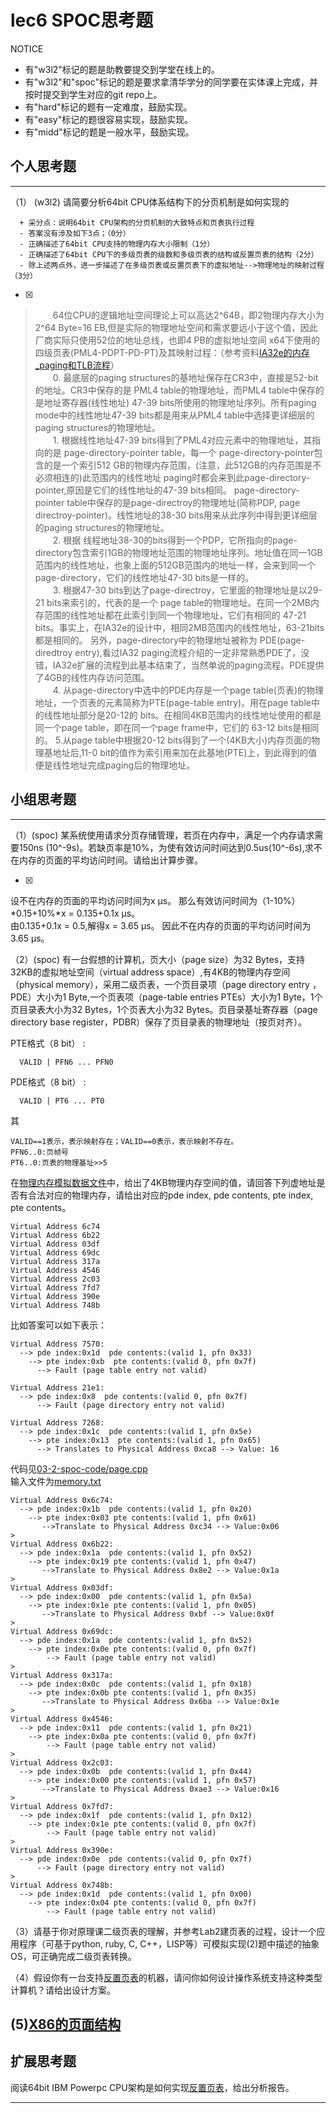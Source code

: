 # lec6 SPOC思考题


NOTICE
- 有"w3l2"标记的题是助教要提交到学堂在线上的。
- 有"w3l2"和"spoc"标记的题是要求拿清华学分的同学要在实体课上完成，并按时提交到学生对应的git repo上。
- 有"hard"标记的题有一定难度，鼓励实现。
- 有"easy"标记的题很容易实现，鼓励实现。
- 有"midd"标记的题是一般水平，鼓励实现。


## 个人思考题
---

（1） (w3l2) 请简要分析64bit CPU体系结构下的分页机制是如何实现的
```
  + 采分点：说明64bit CPU架构的分页机制的大致特点和页表执行过程
  - 答案没有涉及如下3点；（0分）
  - 正确描述了64bit CPU支持的物理内存大小限制（1分）
  - 正确描述了64bit CPU下的多级页表的级数和多级页表的结构或反置页表的结构（2分）
  - 除上述两点外，进一步描述了在多级页表或反置页表下的虚拟地址-->物理地址的映射过程（3分）
 ```
- [x]  

>　　64位CPU的逻辑地址空间理论上可以高达2^64B，即2物理内存大小为2^64 Byte=16 EB,但是实际的物理地址空间和需求要远小于这个值，因此厂商实际只使用52位的地址总线，也即4 PB的虚拟地址空间
x64下使用的四级页表(PML4-PDPT-PD-PT)及其映射过程：（参考资料[IA32e的内存_paging和TLB流程](http://blog.sina.com.cn/s/blog_5d123f940100g8xw.html)）   
　　0. 最底层的paging structures的基地址保存在CR3中，直接是52-bit的地址。CR3中保存的是 PML4 table的物理地址，而PML4 table中保存的是地址寄存器(线性地址) 47-39 bits所使用的物理地址序列。所有paging mode中的线性地址47-39 bits都是用来从PML4 table中选择更详细层的 paging structures的物理地址。  
　　1. 根据线性地址47-39 bits得到了PML4对应元素中的物理地址，其指向的是 page-directory-pointer table，每一个 page-directory-pointer包含的是一个索引512 GB的物理内存范围，(注意，此512GB的内存范围是不必须相连的)此范围内的线性地址 paging时都会来到此page-directory-pointer,原因是它们的线性地址的47-39 bits相同。
page-directory-pointer table中保存的是page-directroy的物理地址(简称PDP, page directroy-pointer)。线性地址的38-30 bits用来从此序列中得到更详细层的paging structures的物理地址。  
　　2. 根据 线程地址38-30的bits得到一个PDP，它所指向的page-directory包含索引1GB的物理地址范围的物理地址序列。地址值在同一1GB范围内的线性地址，也象上面的512GB范围内的地址一样，会来到同一个 page-directory，它们的线性地址47-30 bits是一样的。  
　　3. 根据47-30 bits到达了page-directroy，它里面的物理地址是以29-21 bits来索引的，代表的是一个 page table的物理地址。在同一个2MB内存范围的线性地址都在此索引到同一个物理地址，它们有相同的 47-21 bits。事实上，在IA32e的设计中，相同2MB范围内的线性地址，63-21bits都是相同的。
另外，page-directory中的物理地址被称为 PDE(page-diredtroy entry),看过IA32 paging流程介绍的一定非常熟悉PDE了，没错，IA32e扩展的流程到此基本结束了，当然单说的paging流程。PDE提供了4GB的线性内存访问范围。  
　　4. 从page-directory中选中的PDE内存是一个page table(页表)的物理地址，一个页表的元素简称为PTE(page-table entry)。用在page table中的线性地址部分是20-12的 bits。在相同4KB范围内的线性地址使用的都是同一个page table，即在同一个page frame中，它们的 63-12 bits是相同的。
5.从page table中根据20-12 bits得到了一个(4KB大小)内存页面的物理基地址后,11-0 bit的值作为索引用来加在此基地(PTE)上，到此得到的值便是线性地址完成paging后的物理地址。  


## 小组思考题
---

（1）(spoc) 某系统使用请求分页存储管理，若页在内存中，满足一个内存请求需要150ns (10^-9s)。若缺页率是10%，为使有效访问时间达到0.5us(10^-6s),求不在内存的页面的平均访问时间。请给出计算步骤。

- [x]  

>  
设不在内存的页面的平均访问时间为x μs。
那么有效访问时间为（1-10%）\*0.15+10%\*x = 0.135+0.1x μs。  
由0.135+0.1x = 0.5,解得x = 3.65 μs。
因此不在内存的页面的平均访问时间为3.65 μs。

（2）(spoc) 有一台假想的计算机，页大小（page size）为32 Bytes，支持32KB的虚拟地址空间（virtual address space）,有4KB的物理内存空间（physical memory），采用二级页表，一个页目录项（page directory entry ，PDE）大小为1 Byte,一个页表项（page-table entries
PTEs）大小为1 Byte，1个页目录表大小为32 Bytes，1个页表大小为32 Bytes。页目录基址寄存器（page directory base register，PDBR）保存了页目录表的物理地址（按页对齐）。

PTE格式（8 bit） :
```
  VALID | PFN6 ... PFN0
```
PDE格式（8 bit） :
```
  VALID | PT6 ... PT0
```
其
```
VALID==1表示，表示映射存在；VALID==0表示，表示映射不存在。
PFN6..0:页帧号
PT6..0:页表的物理基址>>5
```
在[物理内存模拟数据文件](./03-2-spoc-testdata.md)中，给出了4KB物理内存空间的值，请回答下列虚地址是否有合法对应的物理内存，请给出对应的pde index, pde contents, pte index, pte contents。
```
Virtual Address 6c74
Virtual Address 6b22
Virtual Address 03df
Virtual Address 69dc
Virtual Address 317a
Virtual Address 4546
Virtual Address 2c03
Virtual Address 7fd7
Virtual Address 390e
Virtual Address 748b
```

比如答案可以如下表示：
```
Virtual Address 7570:
  --> pde index:0x1d  pde contents:(valid 1, pfn 0x33)
    --> pte index:0xb  pte contents:(valid 0, pfn 0x7f)
      --> Fault (page table entry not valid)
      
Virtual Address 21e1:
  --> pde index:0x8  pde contents:(valid 0, pfn 0x7f)
      --> Fault (page directory entry not valid)

Virtual Address 7268:
  --> pde index:0x1c  pde contents:(valid 1, pfn 0x5e)
    --> pte index:0x13  pte contents:(valid 1, pfn 0x65)
      --> Translates to Physical Address 0xca8 --> Value: 16
```

> 
代码见[03-2-spoc-code/page.cpp](./03-2-spoc-code/page.cpp "page.cpp")  
输入文件为[memory.txt](./03-2-spoc-code/memory.txt "memory.txt")
```
Virtual Address 0x6c74:
  --> pde index:0x1b  pde contents:(valid 1, pfn 0x20)
    --> pte index:0x03 pte contents:(valid 1, pfn 0x61)
       -->Translate to Physical Address 0xc34 --> Value:0x06
>
Virtual Address 0x6b22:
  --> pde index:0x1a  pde contents:(valid 1, pfn 0x52)
    --> pte index:0x19 pte contents:(valid 1, pfn 0x47)
       -->Translate to Physical Address 0x8e2 --> Value:0x1a
>
Virtual Address 0x03df:
  --> pde index:0x00  pde contents:(valid 1, pfn 0x5a)
    --> pte index:0x1e pte contents:(valid 1, pfn 0x05)
       -->Translate to Physical Address 0xbf --> Value:0x0f
>
Virtual Address 0x69dc:
  --> pde index:0x1a  pde contents:(valid 1, pfn 0x52)
    --> pte index:0x0e pte contents:(valid 0, pfn 0x7f)
        --> Fault (page table entry not valid)
>
Virtual Address 0x317a:
  --> pde index:0x0c  pde contents:(valid 1, pfn 0x18)
    --> pte index:0x0b pte contents:(valid 1, pfn 0x35)
       -->Translate to Physical Address 0x6ba --> Value:0x1e
>
Virtual Address 0x4546:
  --> pde index:0x11  pde contents:(valid 1, pfn 0x21)
    --> pte index:0x0a pte contents:(valid 0, pfn 0x7f)
        --> Fault (page table entry not valid)
>
Virtual Address 0x2c03:
  --> pde index:0x0b  pde contents:(valid 1, pfn 0x44)
    --> pte index:0x00 pte contents:(valid 1, pfn 0x57)
       -->Translate to Physical Address 0xae3 --> Value:0x16
>
Virtual Address 0x7fd7:
  --> pde index:0x1f  pde contents:(valid 1, pfn 0x12)
    --> pte index:0x1e pte contents:(valid 0, pfn 0x7f)
        --> Fault (page table entry not valid)
>
Virtual Address 0x390e:
  --> pde index:0x0e  pde contents:(valid 0, pfn 0x7f)
      --> Fault (page directory entry not valid)
>
Virtual Address 0x748b:
  --> pde index:0x1d  pde contents:(valid 1, pfn 0x00)
    --> pte index:0x04 pte contents:(valid 0, pfn 0x7f)
        --> Fault (page table entry not valid)
```


（3）请基于你对原理课二级页表的理解，并参考Lab2建页表的过程，设计一个应用程序（可基于python, ruby, C, C++，LISP等）可模拟实现(2)题中描述的抽象OS，可正确完成二级页表转换。


（4）假设你有一台支持[反置页表](http://en.wikipedia.org/wiki/Page_table#Inverted_page_table)的机器，请问你如何设计操作系统支持这种类型计算机？请给出设计方案。

 (5)[X86的页面结构](http://os.cs.tsinghua.edu.cn/oscourse/OS2015/lecture06#head-1f58ea81c046bd27b196ea2c366d0a2063b304ab)
--- 

## 扩展思考题

阅读64bit IBM Powerpc CPU架构是如何实现[反置页表](http://en.wikipedia.org/wiki/Page_table#Inverted_page_table)，给出分析报告。

--- 
